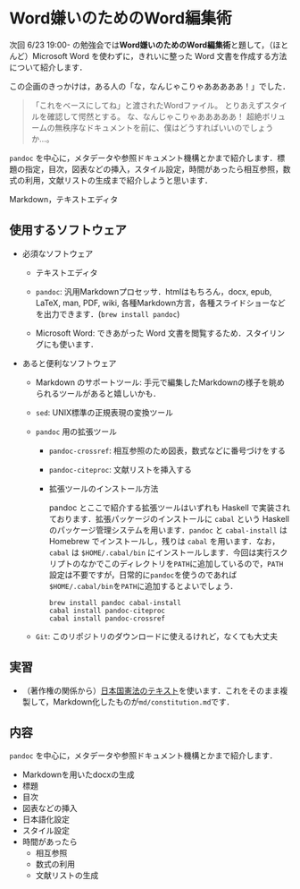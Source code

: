 # Word嫌いのためのWord編集術

次回 6/23 19:00- の勉強会では**Word嫌いのためのWord編集術**と題して，（ほとんど）Microsoft Word を使わずに，きれいに整った Word 文書を作成する方法について紹介します．

この企画のきっかけは，ある人の「な，なんじゃこりゃあああああ！」でした．

>「これをベースにしてね」と渡されたWordファイル。
> とりあえずスタイルを確認して愕然とする。
> な、なんじゃこりゃあああああ！
> 超絶ボリュームの無秩序なドキュメントを前に、僕はどうすればいいのでしょうか…。

`pandoc` を中心に，メタデータや参照ドキュメント機構とかまで紹介します．標題の指定，目次，図表などの挿入，スタイル設定，時間があったら相互参照，数式の利用，文献リストの生成まで紹介しようと思います．

Markdown，テキストエディタ

## 使用するソフトウェア

- 必須なソフトウェア

    - テキストエディタ

    - `pandoc`: 汎用Markdownプロセッサ．htmlはもちろん，docx, epub, LaTeX, man, PDF, wiki, 各種Markdown方言，各種スライドショーなどを出力できます．(`brew install pandoc`)

    - Microsoft Word: できあがった Word 文書を閲覧するため．スタイリングにも使います．

- あると便利なソフトウェア

    - Markdown のサポートツール: 手元で編集したMarkdownの様子を眺められるツールがあると嬉しいかも．

    - `sed`: UNIX標準の正規表現の変換ツール

    - `pandoc` 用の拡張ツール

        - `pandoc-crossref`: 相互参照のため図表，数式などに番号づけをする

        - `pandoc-citeproc`: 文献リストを挿入する

        - 拡張ツールのインストール方法

            pandoc とここで紹介する拡張ツールはいずれも Haskell で実装されております．拡張パッケージのインストールに `cabal` という Haskell のパッケージ管理システムを用います．`pandoc` と `cabal-install` は Homebrew でインストールし，残りは `cabal` を用います．なお，`cabal` は `$HOME/.cabal/bin` にインストールします．今回は実行スクリプトのなかでこのディレクトリを`PATH`に追加しているので，`PATH`設定は不要ですが，日常的に`pandoc`を使うのであれば`$HOME/.cabal/bin`を`PATH`に追加するとよいでしょう．

            ```
            brew install pandoc cabal-install
            cabal install pandoc-citeproc
            cabal install pandoc-crossref
            ```

    - `Git`: このリポジトリのダウンロードに使えるけれど，なくても大丈夫

## 実習

- （著作権の関係から）[日本国憲法のテキスト](http://law.e-gov.go.jp/htmldata/S21/S21KE000.html)を使います．これをそのまま複製して，Markdown化したものが`md/constitution.md`です．

## 内容

`pandoc` を中心に，メタデータや参照ドキュメント機構とかまで紹介します．

- Markdownを用いたdocxの生成
- 標題
- 目次
- 図表などの挿入
- 日本語化設定
- スタイル設定
- 時間があったら
    - 相互参照
    - 数式の利用
    - 文献リストの生成
